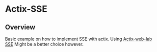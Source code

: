 # Actix-SSE

## Overview

Basic example on how to implement SSE with actix.
Using [Actix-web-lab SSE](https://docs.rs/actix-web-lab/0.23.0/actix_web_lab/sse/index.html) Might be a better choice however.
